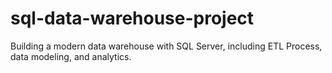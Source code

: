 # sql-data-warehouse-project
Building a modern data warehouse with SQL Server, including ETL Process, data modeling, and analytics.
